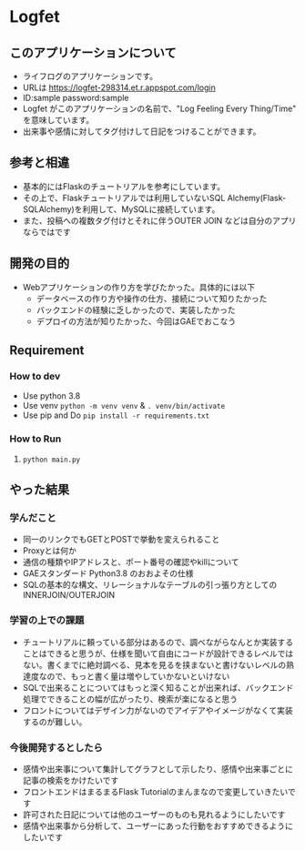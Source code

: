 # Logfet

## このアプリケーションについて
- ライフログのアプリケーションです。
- URLは
https://logfet-298314.et.r.appspot.com/login
- ID:sample password:sample
- Logfet がこのアプリケーションの名前で、"Log Feeling Every Thing/Time" を意味しています。
- 出来事や感情に対してタグ付けして日記をつけることができます。

## 参考と相違
- 基本的にはFlaskのチュートリアルを参考にしています。
- その上で、Flaskチュートリアルでは利用していないSQL Alchemy(Flask-SQLAlchemy)を利用して、MySQLに接続しています。
- また、投稿への複数タグ付けとそれに伴うOUTER JOIN などは自分のアプリならではです

## 開発の目的
- Webアプリケーションの作り方を学びたかった。具体的には以下
    - データベースの作り方や操作の仕方、接続について知りたかった
    - バックエンドの経験に乏しかったので、実装したかった
    - デプロイの方法が知りたかった、今回はGAEでおこなう
    
    
## Requirement

### How to dev
- Use python 3.8
- Use venv `python -m venv venv` & `. venv/bin/activate`
- Use pip and Do `pip install -r requirements.txt`

### How to Run
1. `python main.py`


## やった結果

### 学んだこと
- 同一のリンクでもGETとPOSTで挙動を変えられること
- Proxyとは何か
- 通信の種類やIPアドレスと、ポート番号の確認やkillについて
- GAEスタンダード Python3.8 のおおよその仕様
- SQLの基本的な構文、リレーショナルなテーブルの引っ張り方としてのINNERJOIN/OUTERJOIN


### 学習の上での課題
- チュートリアルに頼っている部分はあるので、調べながらなんとか実装することはできると思うが、仕様を聞いて自由にコードが設計できるレベルではない。書くまでに絶対調べる、見本を見るを挟まないと書けないレベルの熟達度なので、もっと書く量は増やしていかないといけない
- SQLで出来ることについてはもっと深く知ることが出来れば、バックエンド処理でできることの幅が広がったり、検索が楽になると思う
- フロントについてはデザイン力がないのでアイデアやイメージがなくて実装するのが難しい。


### 今後開発するとしたら
- 感情や出来事について集計してグラフとして示したり、感情や出来事ごとに記事の検索をかけたいです
- フロントエンドはまるまるFlask Tutorialのまんまなので変更していきたいです
- 許可された日記については他のユーザーのものも見れるようにしたいです
- 感情や出来事から分析して、ユーザーにあった行動をおすすめできるようにしたいです
